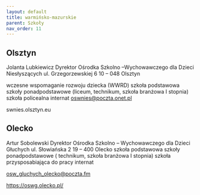 ```yaml
---
layout: default
title: warmińsko-mazurskie
parent: Szkoły
nav_order: 11
---
```


## Olsztyn

Jolanta Lubkiewicz
Dyrektor
Ośrodka Szkolno –Wychowawczego
dla Dzieci Niesłyszących
ul. Grzegorzewskiej 6
10 – 048 Olsztyn

wczesne wspomaganie rozwoju dziecka (WWRD)
szkoła podstawowa
szkoły ponadpodstawowe
(liceum, technikum, szkoła branżowa I stopnia)
szkoła policealna
internat
oswnies@poczta.onet.pl

swnies.olsztyn.eu

## Olecko

Artur Sobolewski
Dyrektor
Ośrodka Szkolno – Wychowawczego
dla Dzieci Głuchych
ul. Słowiańska 2
19 – 400 Olecko
szkoła podstawowa
szkoły ponadpodstawowe
( technikum, szkoła branżowa I stopnia)
szkoła przysposabiająca do pracy
internat

osw_gluchych_olecko@poczta.fm

https://oswg.olecko.pl/
